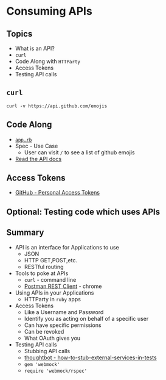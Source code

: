 # Consuming APIs

## Topics
* What is an API?
* ``curl``
* Code Along with ``HTTParty``
* Access Tokens
* Testing API calls

## ``curl``
```
curl -v https://api.github.com/emojis
```

## Code Along

* [``app.rb``](app.rb)
* Spec - Use Case
  *  User can visit ``/`` to see a list of github emojis
* [Read the API docs](https://developer.github.com/v3/emojis/)

## Access Tokens
* [GitHub - Personal Access Tokens](https://github.com/settings/applications#personal-access-tokens)

## Optional: Testing code which uses APIs

## Summary
* API is an interface for Applications to use
  * JSON
  * HTTP GET,POST,etc.
  * RESTful routing
* Tools to poke at APIs
  * ``curl`` - command line
  * [Postman REST Client](http://bit.ly/stujo_postman) - chrome
* Using APIs in your Applications
  * HTTParty in ``ruby`` apps
* Access Tokens
  * Like a Username and Password
  * Identify you as acting on behalf of a specific user
  * Can have specific permissions
  * Can be revoked
  * What OAuth gives you  
* Testing API calls
  * Stubbing API calls
  * [thoughtbot - how-to-stub-external-services-in-tests](http://robots.thoughtbot.com/how-to-stub-external-services-in-tests)
  * ``gem 'webmock'``
  * ``require 'webmock/rspec'``

